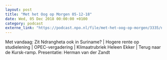 ```yaml
---
layout: post
title: "Met het Oog op Morgen 05-12-18"
date: Wed, 05 Dec 2018 00:00:00 +0100
category: podcast
externe_link: "https://podcast.npo.nl/file/met-het-oog-op-morgen/3335/nporadio1_met-het-oog-op-morgen_20181205_met-het-oog-op-morgen-05-12-18.mp3"
---
```


Met vandaag: Zit Ndrangheta ook in Suriname? | Hogere rente op studielening | OPEC-vergadering | Klimaatrubriek Heleen Ekker | Terug naar de Kursk-ramp. Presentatie: Herman van der Zandt
